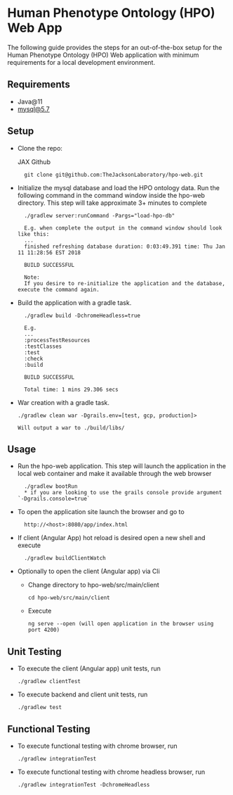 # Human Phenotype Ontology (HPO) Web App

The following guide provides the steps for an out-of-the-box setup for the Human Phenotype Ontology (HPO) Web application with minimum requirements for a local development environment. 

## Requirements

+ Java@11
+ mysql@5.7

## Setup

+ Clone the repo:
 
  JAX Github 
        
        git clone git@github.com:TheJacksonLaboratory/hpo-web.git

+ Initialize the mysql database and load the HPO ontology data. Run the following command in the command window inside the hpo-web directory. This step will take approximate 3+ minutes to complete
         
        ./gradlew server:runCommand -Pargs="load-hpo-db"
        
        E.g. when complete the output in the command window should look like this:
        ...
        finished refreshing database duration: 0:03:49.391 time: Thu Jan 11 11:28:56 EST 2018
         
        BUILD SUCCESSFUL
        
        Note:
        If you desire to re-initialize the application and the database, execute the command again.
        

+ Build the application with a gradle task.

        ./gradlew build -DchromeHeadless=true
        
        E.g.
        ...
        :processTestResources
        :testClasses
        :test
        :check
        :build
         
        BUILD SUCCESSFUL
         
        Total time: 1 mins 29.306 secs

  
+ War creation with a gradle task.

      ./gradlew clean war -Dgrails.env=[test, gcp, production]>
       
      Will output a war to ./build/libs/

## Usage

+ Run the hpo-web application. This step will launch the application in the local web container and make it available through the web browser

        ./gradlew bootRun
        * if you are looking to use the grails console provide argument `-Dgrails.console=true`

+ To open the application site launch the browser and go to
 
        http://<host>:8080/app/index.html

+ If client (Angular App) hot reload is desired open a new shell and execute

        ./gradlew buildClientWatch

+ Optionally to open the client (Angular app) via Cli

  * Change directory to hpo-web/src/main/client
  
        cd hpo-web/src/main/client  
  * Execute
  
        ng serve --open (will open application in the browser using port 4200)
  
## Unit Testing

+ To execute the client (Angular app) unit tests, run
  
      ./gradlew clientTest

+ To execute backend and client unit tests, run
  
      ./gradlew test
      
## Functional Testing

+ To execute functional testing with chrome browser, run
  
      ./gradlew integrationTest

+ To execute functional testing with chrome headless browser, run
  
      ./gradlew integrationTest -DchromeHeadless

